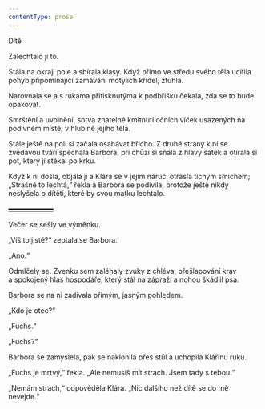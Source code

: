 ```yaml
---
contentType: prose
---
```


<section>

Dítě

Zalechtalo ji to.

Stála na okraji pole a sbírala klasy. Když přímo ve středu svého těla ucítila pohyb připomínající zamávání motýlích křídel, ztuhla.

Narovnala se a s rukama přitisknutýma k podbřišku čekala, zda se to bude opakovat.

Smrštění a uvolnění, sotva znatelné kmitnutí očních víček usazených na podivném místě, v hlubině jejího těla.

Stále ještě na poli si začala osahávat břicho. Z druhé strany k ní se zvědavou tváří spěchala Barbora, při chůzi si sňala z hlavy šátek a otírala si pot, který jí stékal po krku.

Když k ní došla, objala ji a Klára se v jejím náručí otřásla tichým smíchem; „Strašně to lechtá,“ řekla a Barbora se podivila, protože ještě nikdy neslyšela o dítěti, které by svou matku lechtalo.

![divider.png](./resources/divider_opt.png)

Večer se sešly ve výměnku.

„Víš to jistě?“ zeptala se Barbora.

„Ano.“

Odmlčely se. Zvenku sem zaléhaly zvuky z chléva, přešlapování krav a spokojený hlas hospodáře, který stál na zápraží a nohou škádlil psa.

Barbora se na ni zadívala přímým, jasným pohledem.

„Kdo je otec?“

„Fuchs.“

„Fuchs?“

Barbora se zamyslela, pak se naklonila přes stůl a uchopila Klářinu ruku.

„Fuchs je mrtvý,“ řekla. „Ale nemusíš mít strach. Jsem tady s tebou.“

„Nemám strach,“ odpověděla Klára. „Nic dalšího než dítě se do mě nevejde.“

</section>
